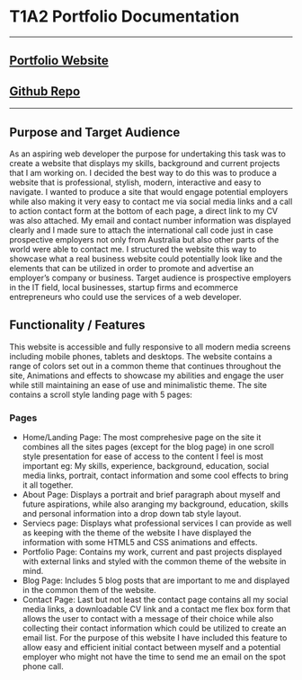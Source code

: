 # T1A2 Portfolio Documentation
---
## [Portfolio Website](https://scintillating-capybara-b487a3.netlify.app)
## [Github Repo](https://github.com/JakobCoding/PortfolioAssignment.git)
---
## Purpose and Target Audience 
As an aspiring web developer the purpose for undertaking this task was to create a website that displays my skills, background and current projects that I am working on. I decided the best way to do this was to produce a website that is professional, stylish, modern, interactive and easy to navigate. I wanted to produce a site that would engage potential employers while also making it very easy to contact me via social media links and a call to action contact form at the bottom of each page, a direct link to my CV was also attached. My email and contact number information was displayed clearly and I made sure to attach the international call code just in case prospective employers not only from Australia but also other parts of the world were able to contact me. I structured the website this way to showcase what a real business website could potentially look like and the elements that can be utilized in order to promote and advertise an employer’s company or business. Target audience is prospective employers in the IT field, local businesses, startup firms and ecommerce entrepreneurs who could use the services of a web developer.   
## Functionality / Features
This website is accessible and fully responsive to all modern media screens including mobile phones, tablets and desktops. The website contains a range of colors set out in a common theme that continues throughout the site, Animations and effects to showcase my abilities and engage the user while still maintaining an ease of use and minimalistic theme. The site contains a scroll style landing page with 5 pages:
### Pages
- Home/Landing Page: The most comprehesive page on the site it combines all the sites pages (except for the blog page) in one scroll style presentation for ease of access to the content I feel is most important eg: My skills, experience, background, education, social media links, portrait, contact information and some cool effects to bring it all together. 
- About Page: Displays a portrait and brief paragraph about myself and future aspirations, while also aranging my background, education, skills and personal information into a drop down tab style layout. 
- Serviecs page: Displays what professional services I can provide as well as keeping with the theme of the website I have displayed the information with some HTML5 and CSS animations and effects.
- Portfolio Page: Contains my work, current and past projects displayed with external links and styled with the common theme of the website in mind.
- Blog Page: Includes 5 blog posts that are important to me and displayed in the common them of the website.
- Contact Page: Last but not least the contact page contains all my social media links, a downloadable CV link and a contact me flex box form that allows the user to contact with a message of their choice while also collecting their contact information which could be utilized to create an email list. For the purpose of this website I have included this feature to allow easy and efficient initial contact between myself and a potential employer who might not have the time to send me an email on the spot phone call.
